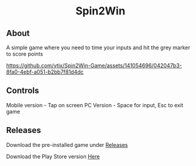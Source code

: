<h1 align="center">Spin2Win</h1>
<h2>About</h2>

A simple game where you need to time your inputs and hit the grey marker to score points

https://github.com/vtjx/Spin2Win-Game/assets/141054696/042047b3-8fa0-4ebf-a051-b2bb7f81d4dc

<h2>Controls</h2>
Mobile version - Tap on screen
PC Version - Space for input, Esc to exit game

<h2>Releases</h2>

Download the pre-installed game under <a href="https://github.com/vtjx/Spin2Win-Game/releases/tag/Game">Releases</a>

Download the Play Store version <a href="https://play.google.com/store/apps/details?id=com.jXGames.Spin2Win">Here</a>
